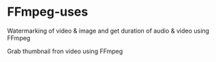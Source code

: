 # FFmpeg-uses
Watermarking of video &amp; image and get duration of audio &amp; video using FFmpeg

Grab thumbnail fron video using FFmpeg